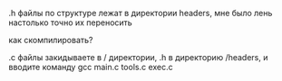 .h файлы по структуре лежат в директории headers, мне было лень настолько точно их переносить

как скомпилировать?

.c файлы закидываете в / директории, .h в директорию /headers, и вводите команду
gcc main.c tools.c exec.c
